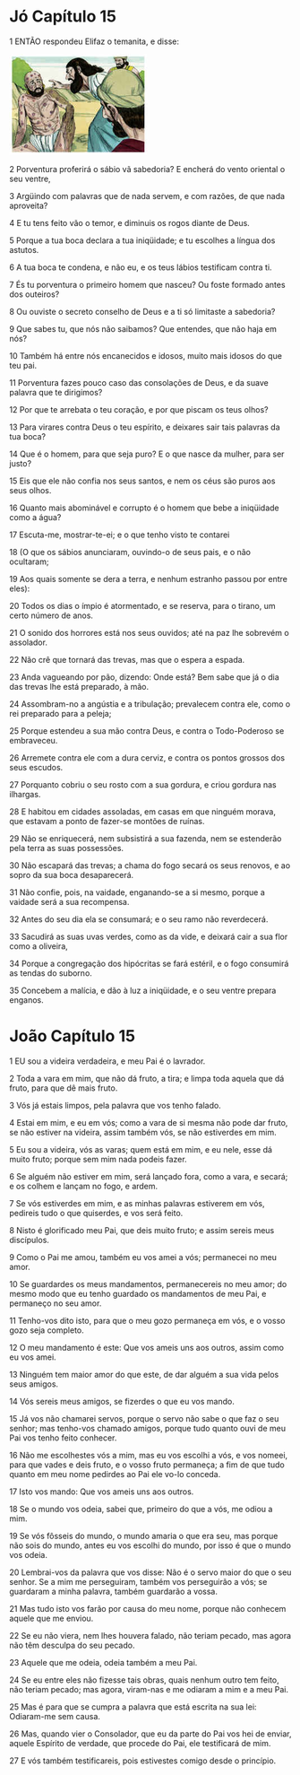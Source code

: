 # Jó Capítulo 15

1	ENTÃO respondeu Elifaz o temanita, e disse:

![](.img/18_Jb_15_01_RG.jpg)

2	Porventura proferirá o sábio vã sabedoria? E encherá do vento oriental o seu ventre,

3	Argüindo com palavras que de nada servem, e com razões, de que nada aproveita?

4	E tu tens feito vão o temor, e diminuis os rogos diante de Deus.

5	Porque a tua boca declara a tua iniqüidade; e tu escolhes a língua dos astutos.

6	A tua boca te condena, e não eu, e os teus lábios testificam contra ti.

7	És tu porventura o primeiro homem que nasceu? Ou foste formado antes dos outeiros?

8	Ou ouviste o secreto conselho de Deus e a ti só limitaste a sabedoria?

9	Que sabes tu, que nós não saibamos? Que entendes, que não haja em nós?

10	Também há entre nós encanecidos e idosos, muito mais idosos do que teu pai.

11	Porventura fazes pouco caso das consolações de Deus, e da suave palavra que te dirigimos?

12	Por que te arrebata o teu coração, e por que piscam os teus olhos?

13	Para virares contra Deus o teu espírito, e deixares sair tais palavras da tua boca?

14	Que é o homem, para que seja puro? E o que nasce da mulher, para ser justo?

15	Eis que ele não confia nos seus santos, e nem os céus são puros aos seus olhos.

16	Quanto mais abominável e corrupto é o homem que bebe a iniqüidade como a água?

17	Escuta-me, mostrar-te-ei; e o que tenho visto te contarei

18	(O que os sábios anunciaram, ouvindo-o de seus pais, e o não ocultaram;

19	Aos quais somente se dera a terra, e nenhum estranho passou por entre eles):

20	Todos os dias o ímpio é atormentado, e se reserva, para o tirano, um certo número de anos.

21	O sonido dos horrores está nos seus ouvidos; até na paz lhe sobrevém o assolador.

22	Não crê que tornará das trevas, mas que o espera a espada.

23	Anda vagueando por pão, dizendo: Onde está? Bem sabe que já o dia das trevas lhe está preparado, à mão.

24	Assombram-no a angústia e a tribulação; prevalecem contra ele, como o rei preparado para a peleja;

25	Porque estendeu a sua mão contra Deus, e contra o Todo-Poderoso se embraveceu.

26	Arremete contra ele com a dura cerviz, e contra os pontos grossos dos seus escudos.

27	Porquanto cobriu o seu rosto com a sua gordura, e criou gordura nas ilhargas.

28	E habitou em cidades assoladas, em casas em que ninguém morava, que estavam a ponto de fazer-se montões de ruínas.

29	Não se enriquecerá, nem subsistirá a sua fazenda, nem se estenderão pela terra as suas possessões.

30	Não escapará das trevas; a chama do fogo secará os seus renovos, e ao sopro da sua boca desaparecerá.

31	Não confie, pois, na vaidade, enganando-se a si mesmo, porque a vaidade será a sua recompensa.

32	Antes do seu dia ela se consumará; e o seu ramo não reverdecerá.

33	Sacudirá as suas uvas verdes, como as da vide, e deixará cair a sua flor como a oliveira,

34	Porque a congregação dos hipócritas se fará estéril, e o fogo consumirá as tendas do suborno.

35	Concebem a malícia, e dão à luz a iniqüidade, e o seu ventre prepara enganos.

# João Capítulo 15

1	EU sou a videira verdadeira, e meu Pai é o lavrador.

2	Toda a vara em mim, que não dá fruto, a tira; e limpa toda aquela que dá fruto, para que dê mais fruto.

3	Vós já estais limpos, pela palavra que vos tenho falado.

4	Estai em mim, e eu em vós; como a vara de si mesma não pode dar fruto, se não estiver na videira, assim também vós, se não estiverdes em mim.

5	Eu sou a videira, vós as varas; quem está em mim, e eu nele, esse dá muito fruto; porque sem mim nada podeis fazer.

6	Se alguém não estiver em mim, será lançado fora, como a vara, e secará; e os colhem e lançam no fogo, e ardem.

7	Se vós estiverdes em mim, e as minhas palavras estiverem em vós, pedireis tudo o que quiserdes, e vos será feito.

8	Nisto é glorificado meu Pai, que deis muito fruto; e assim sereis meus discípulos.

9	Como o Pai me amou, também eu vos amei a vós; permanecei no meu amor.

10	Se guardardes os meus mandamentos, permanecereis no meu amor; do mesmo modo que eu tenho guardado os mandamentos de meu Pai, e permaneço no seu amor.

11	Tenho-vos dito isto, para que o meu gozo permaneça em vós, e o vosso gozo seja completo.

12	O meu mandamento é este: Que vos ameis uns aos outros, assim como eu vos amei.

13	Ninguém tem maior amor do que este, de dar alguém a sua vida pelos seus amigos.

14	Vós sereis meus amigos, se fizerdes o que eu vos mando.

15	Já vos não chamarei servos, porque o servo não sabe o que faz o seu senhor; mas tenho-vos chamado amigos, porque tudo quanto ouvi de meu Pai vos tenho feito conhecer.

16	Não me escolhestes vós a mim, mas eu vos escolhi a vós, e vos nomeei, para que vades e deis fruto, e o vosso fruto permaneça; a fim de que tudo quanto em meu nome pedirdes ao Pai ele vo-lo conceda.

17	Isto vos mando: Que vos ameis uns aos outros.

18	Se o mundo vos odeia, sabei que, primeiro do que a vós, me odiou a mim.

19	Se vós fôsseis do mundo, o mundo amaria o que era seu, mas porque não sois do mundo, antes eu vos escolhi do mundo, por isso é que o mundo vos odeia.

20	Lembrai-vos da palavra que vos disse: Não é o servo maior do que o seu senhor. Se a mim me perseguiram, também vos perseguirão a vós; se guardaram a minha palavra, também guardarão a vossa.

21	Mas tudo isto vos farão por causa do meu nome, porque não conhecem aquele que me enviou.

22	Se eu não viera, nem lhes houvera falado, não teriam pecado, mas agora não têm desculpa do seu pecado.

23	Aquele que me odeia, odeia também a meu Pai.

24	Se eu entre eles não fizesse tais obras, quais nenhum outro tem feito, não teriam pecado; mas agora, viram-nas e me odiaram a mim e a meu Pai.

25	Mas é para que se cumpra a palavra que está escrita na sua lei: Odiaram-me sem causa.

26	Mas, quando vier o Consolador, que eu da parte do Pai vos hei de enviar, aquele Espírito de verdade, que procede do Pai, ele testificará de mim.

27	E vós também testificareis, pois estivestes comigo desde o princípio.

